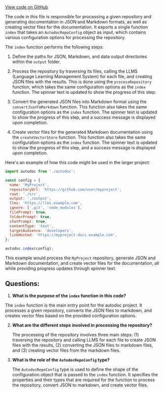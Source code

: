 [View code on GitHub](https://github.com/context-labs/autodoc/src/cli/commands/index/index.ts)

The code in this file is responsible for processing a given repository and generating documentation in JSON and Markdown formats, as well as creating vector files for the documentation. It exports a single function `index` that takes an `AutodocRepoConfig` object as input, which contains various configuration options for processing the repository.

The `index` function performs the following steps:

1. Define the paths for JSON, Markdown, and data output directories within the `output` folder.

2. Process the repository by traversing its files, calling the LLMS (Language Learning Management System) for each file, and creating JSON files with the results. This is done using the `processRepository` function, which takes the same configuration options as the `index` function. The spinner text is updated to show the progress of this step.

3. Convert the generated JSON files into Markdown format using the `convertJsonToMarkdown` function. This function also takes the same configuration options as the `index` function. The spinner text is updated to show the progress of this step, and a success message is displayed upon completion.

4. Create vector files for the generated Markdown documentation using the `createVectorStore` function. This function also takes the same configuration options as the `index` function. The spinner text is updated to show the progress of this step, and a success message is displayed upon completion.

Here's an example of how this code might be used in the larger project:

```javascript
import autodoc from './autodoc';

const config = {
  name: 'MyProject',
  repositoryUrl: 'https://github.com/user/myproject',
  root: './src',
  output: './output',
  llms: 'https://llms.example.com',
  ignore: ['.git', 'node_modules'],
  filePrompt: true,
  folderPrompt: true,
  chatPrompt: true,
  contentType: 'text',
  targetAudience: 'developers',
  linkHosted: 'https://myproject-docs.example.com',
};

autodoc.index(config);
```

This example would process the `MyProject` repository, generate JSON and Markdown documentation, and create vector files for the documentation, all while providing progress updates through spinner text.
## Questions: 
 1. **What is the purpose of the `index` function in this code?**

   The `index` function is the main entry point for the autodoc project. It processes a given repository, converts the JSON files to markdown, and creates vector files based on the provided configuration options.

2. **What are the different steps involved in processing the repository?**

   The processing of the repository involves three main steps: (1) traversing the repository and calling LLMS for each file to create JSON files with the results, (2) converting the JSON files to markdown files, and (3) creating vector files from the markdown files.

3. **What is the role of the `AutodocRepoConfig` type?**

   The `AutodocRepoConfig` type is used to define the shape of the configuration object that is passed to the `index` function. It specifies the properties and their types that are required for the function to process the repository, convert JSON to markdown, and create vector files.